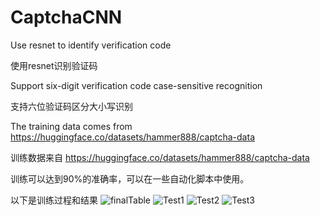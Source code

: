 # CaptchaCNN
Use resnet to identify verification code

使用resnet识别验证码

Support six-digit verification code case-sensitive recognition

支持六位验证码区分大小写识别

The training data comes from https://huggingface.co/datasets/hammer888/captcha-data

训练数据来自 https://huggingface.co/datasets/hammer888/captcha-data

训练可以达到90%的准确率，可以在一些自动化脚本中使用。

以下是训练过程和结果
![finalTable](https://github.com/zhangzhe197/CaptchaCNN/assets/118900381/fd5d0748-2611-4eca-b35b-d585ac639c4a)
![Test1](https://github.com/zhangzhe197/CaptchaCNN/assets/118900381/7fad470e-0b72-48b5-8975-6767f0f94bf6)
![Test2](https://github.com/zhangzhe197/CaptchaCNN/assets/118900381/4b613da3-8d64-4062-b757-bb1f84b9c885)
![Test3](https://github.com/zhangzhe197/CaptchaCNN/assets/118900381/e489350f-81b5-417c-aa2e-d7dd46f3933e)


